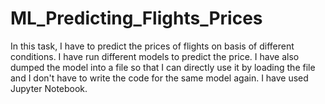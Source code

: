 # ML_Predicting_Flights_Prices
In this task, I have to predict the prices of flights on basis of different conditions.
I have run different models to predict the price. 
I have also dumped the model into a file so that I can directly use it by loading the file and I don't have to write the code for the same model again.
I have used Jupyter Notebook.
